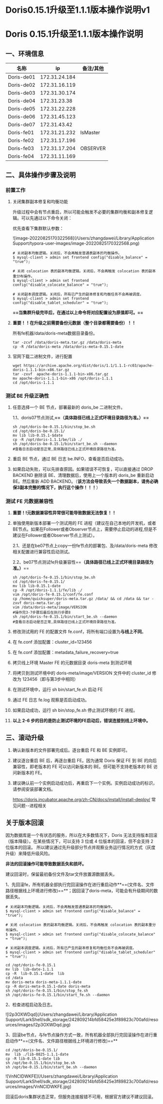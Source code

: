 # Doris0.15.1升级至1.1.1版本操作说明v1



# Doris 0.15.1升级至1.1.1版本操作说明

## 一、环境信息

| 名称       | ip            | 备注/其他 |
| ---------- | ------------- | --------- |
| Doris-de01 | 172.31.24.184 |           |
| Doris-de02 | 172.31.16.119 |           |
| Doris-de03 | 172.31.30.174 |           |
| Doris-de04 | 172.31.23.38  |           |
| Doris-de05 | 172.31.22.228 |           |
| Doris-de06 | 172.31.45.123 |           |
| Doris-de07 | 172.31.43.42  |           |
| Doris-fe01 | 172.31.21.232 | IsMaster  |
| Doris-fe02 | 172.31.17.196 |           |
| Doris-fe03 | 172.31.17.204 | OBSERVER  |
| Doris-fe04 | 172.31.11.169 |           |

## **二、具体操作步骤及说明**

### 前置工作

1. 关闭集群副本修复和均衡功能

   升级过程中会有节点重启，所以可能会触发不必要的集群均衡和副本修复逻辑。可以先通过以下命令关闭：

   优先查看下集群默认参数：

   ![image-20220825170322568](/Users/zhangdawei/Library/Application Support/typora-user-images/image-20220825170322568.png)

   ```shell
   # 关闭副本均衡逻辑。关闭后，不会再触发普通表副本的均衡操作。
   $ mysql-client > admin set frontend config("disable_balance" = "true");

   # 关闭 colocation 表的副本均衡逻辑。关闭后，不会再触发 colocation 表的副本重分布操作。
   $ mysql-client > admin set frontend config("disable_colocate_balance" = "true");

   # 关闭副本调度逻辑。关闭后，所有已产生的副本修复和均衡任务不会再被调度。
   $ mysql-client > admin set frontend config("disable_tablet_scheduler" = "true");
   ```

   **==当集群升级完毕后，在通过以上命令将对应配置设为原值即可。==**



2. **重要！！在升级之前需要备份元数据（整个目录都需要备份）！！**

   所有fe机器/data/doris-meta数据目录备份。

   ```shell
   tar -zcvf /data/doris-meta.tar.gz /data/doris-meta
   cp -R /data/doris-meta /data/doris-meta-0.15.1-date
   ```



3. 官网下载二进制文件，进行配置

   ```shell
   wget https://archive.apache.org/dist/doris/1.1/1.1.1-rc03/apache-doris-1.1.1-bin-x86.tar.gz
   tar -zxvf  apache-doris-1.1.1-bin-x86.tar.gz
   mv apache-doris-1.1.1-bin-x86 /opt/doris-1.1.1
   cd /opt/doris-1.1.1
   ```



### 测试 BE 升级正确性

1. 任意选择一个 BE 节点，部署最新的 doris_be 二进制文件。

   1.1、doris07节点测试,**==（具体路径已线上正式环境目录路径为准。）==**

   ```shell
   sh /opt/doris-be-0.15.1/bin/stop_be.sh
   cd /opt/doris-be-0.15.1/
   mv lib lib-0.15.1-$date
   cp -R /opt/doris-1.1.1/be/lib ./
   sh /opt/doris-be-0.15.1/bin/start_be.sh --daemon
   #查看日志启动是否正常,具体路径已线上正式环境目录路径为准。
   ```

2. 重启 BE 节点，通过 BE 日志 be.INFO，查看是否启动成功。

3. 如果启动失败，可以先排查原因。如果错误不可恢复，可以直接通过 DROP BACKEND 删除该 BE、清理数据后，使用上一个版本的 doris_be 重新启动 BE。然后重新 ADD BACKEND。（**该方法会导致丢失一个数据副本，请务必确保3副本完整的情况下，执行这个操作！！！**）





### 测试 FE 元数据兼容性

1. **重要！!元数据兼容性异常很可能导致数据无法恢复！！**

2. 单独使用新版本部署一个测试用的 FE 进程（建议在自己本地的开发机，或者BE节点。如果在Follower或者Observer节点上，需要停止启动的进程,但是不建议在Follower或者Observer节点上测试）。

   2.1、还是在be07节点上copy一份fe节点的部署包、及/data/doris-meta 修改相关配置进行兼容性启动测试。

   2.2、be07节点测试fe升级兼容性==**（具体路径已线上正式环境目录路径为准。）**==

   ```shell
   sh /opt/doris-fe-0.15.1/bin/stop_be.sh
   cd /opt/doris-fe-0.15.1/
   mv lib lib-0.15.1-date
   cp -R /opt/doris-1.1.1/fe/lib ./
   vim /opt/doris-fe-0.15.1/conf/fe.conf
   cp /home/quicksuper/doris-meta.tar.gz /data/ && cd /data && tar -zxvf doris-meta.tar.gz
   vim /data/doris-meta/image/VERSION
   #操作完3-7步骤后最后在执行步骤8
   sh /opt/doris-fe-0.15.1/bin/start_be.sh --daemon
   #查看日志启动是否正常,具体路径已线上正式环境目录路径为准。
   ```

3. 修改测试用的 FE 的配置文件 fe.conf，将所有端口设置为**与线上不同**。

4. 在 fe.conf 添加配置：cluster_id=123456

5. 在 fe.conf 添加配置：metadata_failure_recovery=true

6. 拷贝线上环境 Master FE 的元数据目录 doris-meta 到测试环境

7. 将拷贝到测试环境中的 doris-meta/image/VERSION 文件中的 cluster_id 修改为 123456（即与第3步中相同）

8. 在测试环境中，运行 sh bin/start_fe.sh 启动 FE

9. 通过 FE 日志 fe.log 观察是否启动成功。

10. 如果启动成功，运行 sh bin/stop_fe.sh 停止测试环境的 FE 进程。

11. **以上 2-6 步的目的是防止测试环境的FE启动后，错误连接到线上环境中。**



## 三、滚动升级

1. 确认新版本的文件部署完成后。逐台重启 FE 和 BE 实例即可。

2. 建议逐台重启 BE 后，再逐台重启 FE。因为通常 Doris 保证 FE 到 BE 的向后兼容性，即老版本的 FE 可以访问新版本的 BE。但可能不支持老版本的 BE 访问新版本的 FE。

3. 建议确认前一个实例启动成功后，再重启下一个实例。实例启动成功的标识，请参阅安装部署文档。

   https://doris.incubator.apache.org/zh-CN/docs/install/install-deploy/  常见问题--进程相关

## 关于版本回滚

因为数据库是一个有状态的服务，所以在大多数情况下，Doris 无法支持版本回滚（版本降级）。在某些情况下，可以支持 3 位或 4 位版本的回滚，但不会支持 2 位版本的回滚。 所以建议通过先升级部分节点并观察业务运行情况的方式（灰度升级）来降低升级风险。

**非法的回滚操作可能导致数据丢失和损坏。**



建议回滚时，保留最初备份文件及tar文件放置源数据丢失。

1、先回滚fe，所有机器全部执行完回滚操作在进行重启动作**==(文件名、文件路径根据线上环境进行修改)==**；因回滚了doris-meta，可能会有升级期间的数据丢失。

```shell
# 关闭副本均衡逻辑。关闭后，不会再触发普通表副本的均衡操作。
$ mysql-client > admin set frontend config("disable_balance" = "true");

# 关闭 colocation 表的副本均衡逻辑。关闭后，不会再触发 colocation 表的副本重分布操作。
$ mysql-client > admin set frontend config("disable_colocate_balance" = "true");

# 关闭副本调度逻辑。关闭后，所有已产生的副本修复和均衡任务不会再被调度。
$ mysql-client > admin set frontend config("disable_tablet_scheduler" = "true");

cd /opt/doris-fe-0.15.1
mv lib  lib-date-1.1.1
cp -R  lib-0.15.1-date  lib
cd /data
mv doris-meta doris-meta-1.1.1-date
cp -R doris-meta-0.15.1-date doris-meta
sh /opt/doris-fe-0.15.1/bin/stop_fe.sh
sh /opt/doris-fe-0.15.1/bin/start_fe.sh --daemon
```

2、检查进程启动及日志。

![l2p3OXWDqd](/Users/zhangdawei/Library/Application Support/LarkShell/sdk_storage/242809214bfd58425e3f89823c700afd/resources/images/l2p3OXWDqd.jpg)

3、回滚be节点，与fe节点操作方式一致，所有机器全部执行完回滚操作在进行重启动作**==(文件名、文件路径根据线上环境进行修改)==**

```shell
cd /opt/doris-be-0.15.1/
mv  lib ./lib-0825-1.1.1-date
cp -R lib-0.15.1-date lib
sh /opt/be-0.15.1/bin/stop_be.sh
sh /opt/be-0.15.1/bin/start_be.sh --daemon
```

![VnNCIDWKFE](/Users/zhangdawei/Library/Application Support/LarkShell/sdk_storage/242809214bfd58425e3f89823c700afd/resources/images/VnNCIDWKFE.jpg)

 回滚后doris集群状态正常，但服务连接报错不可用，根据官方建议不建议回滚。

